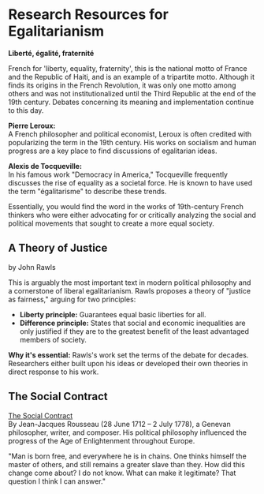 # Research Resources for Egalitarianism

**Liberté, égalité, fraternité**

French for 'liberty, equality, fraternity', this is the national motto of France and the Republic of Haiti, and is an example of a tripartite motto. Although it finds its origins in the French Revolution, it was only one motto among others and was not institutionalized until the Third Republic at the end of the 19th century. Debates concerning its meaning and implementation continue to this day.  

**Pierre Leroux:**  
A French philosopher and political economist, Leroux is often credited with popularizing the term in the 19th century. His works on socialism and human progress are a key place to find discussions of egalitarian ideas.  

**Alexis de Tocqueville:**  
In his famous work "Democracy in America," Tocqueville frequently discusses the rise of equality as a societal force. He is known to have used the term "égalitarisme" to describe these trends.  

Essentially, you would find the word in the works of 19th-century French thinkers who were either advocating for or critically analyzing the social and political movements that sought to create a more equal society.  

## A Theory of Justice  
by John Rawls

This is arguably the most important text in modern political philosophy and a cornerstone of liberal egalitarianism. Rawls proposes a theory of "justice as fairness," arguing for two principles:

- **Liberty principle:** Guarantees equal basic liberties for all.
- **Difference principle:** States that social and economic inequalities are only justified if they are to the greatest benefit of the least advantaged members of society.

**Why it's essential:** Rawls's work set the terms of the debate for decades. Researchers either built upon his ideas or developed their own theories in direct response to his work.

## The Social Contract

[The Social Contract](https://en.wikipedia.org/wiki/The_Social_Contract)  
By Jean-Jacques Rousseau (28 June 1712 – 2 July 1778), a Genevan philosopher, writer, and composer. His political philosophy influenced the progress of the Age of Enlightenment throughout Europe.  

"Man is born free, and everywhere he is in chains. One thinks himself the master of others, and still remains a greater slave than they. How did this change come about? I do not know. What can make it legitimate? That question I think I can answer."

